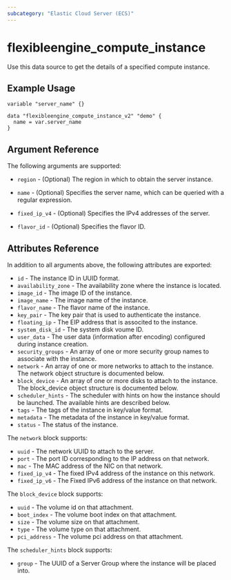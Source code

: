 ```yaml
---
subcategory: "Elastic Cloud Server (ECS)"
---
```


# flexibleengine_compute_instance

Use this data source to get the details of a specified compute instance.

## Example Usage

```hcl
variable "server_name" {}

data "flexibleengine_compute_instance_v2" "demo" {
  name = var.server_name
}
```

## Argument Reference

The following arguments are supported:

* `region` - (Optional) The region in which to obtain the server instance.

* `name` - (Optional) Specifies the server name, which can be queried with a regular expression.

* `fixed_ip_v4` - (Optional)  Specifies the IPv4 addresses of the server.

* `flavor_id` - (Optional) Specifies the flavor ID.

## Attributes Reference

In addition to all arguments above, the following attributes are exported:

* `id` - The instance ID in UUID format.
* `availability_zone` - The availability zone where the instance is located.
* `image_id` - The image ID of the instance.
* `image_name` - The image name of the instance.
* `flavor_name` - The flavor name of the instance.
* `key_pair` - The key pair that is used to authenticate the instance.
* `floating_ip` - The EIP address that is associted to the instance.
* `system_disk_id` - The system disk voume ID.
* `user_data` -  The user data (information after encoding) configured during instance creation.
* `security_groups` - An array of one or more security group names
    to associate with the instance.
* `network` - An array of one or more networks to attach to the instance.
    The network object structure is documented below.
* `block_device` - An array of one or more disks to attach to the instance.
    The block_device object structure is documented below.
* `scheduler_hints` - The scheduler with hints on how the instance should be launched.
    The available hints are described below.
* `tags` - The tags of the instance in key/value format.
* `metadata` - The metadata of the instance in key/value format.
* `status` - The status of the instance.

The `network` block supports:

* `uuid` - The network UUID to attach to the server.
* `port` - The port ID corresponding to the IP address on that network.
* `mac` - The MAC address of the NIC on that network.
* `fixed_ip_v4` - The fixed IPv4 address of the instance on this network.
* `fixed_ip_v6` - The Fixed IPv6 address of the instance on that network.

The `block_device` block supports:

* `uuid` - The volume id on that attachment.
* `boot_index` - The volume boot index on that attachment.
* `size` - The volume size on that attachment.
* `type` - The volume type on that attachment.
* `pci_address` - The volume pci address on that attachment.

The `scheduler_hints` block supports:

* `group` - The UUID of a Server Group where the instance will be placed into.
